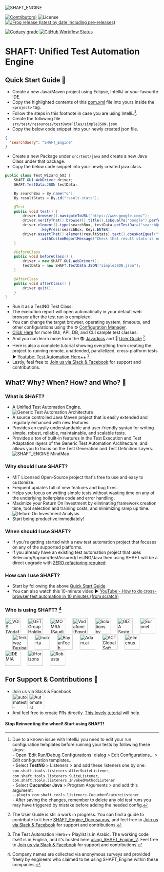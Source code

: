 <img src="src/main/resources/images/shaft.png" alt="SHAFT_ENGINE" style="display:block; margin-left:auto; margin-right:auto;"/>

<!-- Badges provided by https://shields.io/ -->
[![Contributors)](https://img.shields.io/github/contributors/ShaftHQ/SHAFT_ENGINE?color=blue&style=for-the-badge)](https://github.com/ShaftHQ/SHAFT_ENGINE/graphs/contributors)
 ![License](https://img.shields.io/github/license/ShaftHQ/SHAFT_Engine?color=blue&style=for-the-badge)
 [![JFrog release (latest by date including pre-releases)](https://img.shields.io/github/v/release/ShaftHQ/shaft_engine?include_prereleases&label=Latest%20Release&style=for-the-badge)](https://automatest.jfrog.io/ui/native/SHAFT_ENGINE/io/github/ShaftHQ/SHAFT_ENGINE/)

[![Codacy grade](https://img.shields.io/codacy/grade/3579cfd02a2c4f67bd1dce5dad0b1562?style=for-the-badge)](https://app.codacy.com/gh/ShaftHQ/SHAFT_ENGINE/dashboard)
[![GitHub Workflow Status](https://img.shields.io/github/workflow/status/ShaftHQ/SHAFT_Engine/CodeQL?label=CodeQL&style=for-the-badge)](https://github.com/ShaftHQ/SHAFT_ENGINE/actions?query=workflow%3ACodeQL)

# SHAFT: Unified Test Automation Engine

 
<a id="quick-start-guide"></a>
## Quick Start Guide 🏃
- Create a new Java/Maven project using Eclipse, IntelliJ or your favourite IDE.
- Copy the highlighted contents of this [pom.xml](https://github.com/MohabMohie/using_SHAFT_ENGINE/blob/master/pom.xml#L12-L79) file into yours inside the ```<project>``` tag.
- Follow the steps in this footnote in case you are using IntelliJ[^1].
- Create the following file ```src/test/resources/testDataFiles/simpleJSON.json```.
- Copy the below code snippet into your newly created json file.
```json
{
  "searchQuery": "SHAFT_Engine"
}
```
- Create a new Package under ```src/test/java``` and create a new Java Class under that package.
- Copy the below code snippet into your newly created java class.
```java
public class Test_Wizard_GUI {
    SHAFT.GUI.WebDriver driver;
    SHAFT.TestData.JSON testData;

    By searchBox = By.name("q");
    By resultStats = By.id("result-stats");

    @Test
    public void test() {
        driver.browser().navigateToURL("https://www.google.com/");
        driver.verifyThat().browser().title().isEqualTo("Google").perform();
        driver.element().type(searchBox, testData.getTestData("searchQuery"))
                .keyPress(searchBox, Keys.ENTER);
        driver.assertThat().element(resultStats).text().doesNotEqual("")
                .withCustomReportMessage("Check that result stats is not empty").perform();
    }

    @BeforeClass
    public void beforeClass() {
        driver = new SHAFT.GUI.WebDriver();
        testData = new SHAFT.TestData.JSON("simpleJSON.json");
    }

    @AfterClass
    public void afterClass() {
        driver.quit();
    }
}
```
- Run it as a TestNG Test Class.
- The execution report will open automatically in your default web browser after the test run is completed.
- You can change the target browser, operating system, timeouts, and other configurations using the ⚙️ [Configuration Manager](https://ShaftHQ.github.io/SHAFT_ENGINE/).
- [Click Here](https://github.com/ShaftHQ/SHAFT_ENGINE/tree/master/src/test/java/testPackage01/SHAFTWizard) for more GUI, API, DB, and CLI sample test classes.
- And you can learn more from the 📚 [Javadocs](https://ShaftHQ.github.io/SHAFT_ENGINE/apidocs/index.html) and 👤 [User Guide](https://ShaftHQ.github.io/SHAFT_Engine_Docusaurus/) [^2].
- Here is also a complete tutorial showing everything from creating the project to running remote, unattended, parallelized, cross-platform tests ▶️ [Youtube: Test Automation Hero++](https://www.youtube.com/playlist?list=PLlnkmUosVw9g1IK6M4kZS8a-EsP4xb0Vf) [^3].
- Lastly, feel free to [Join us via Slack & Facebook](#support-and-contributions) for support and contributions.
[^1]: Due to a known issue with IntelliJ you need to edit your run configuration templates before running your tests by following these steps:
<br/>- Open 'Edit Run/Debug Configurations' dialog > Edit Configurations... > Edit configuration templates...
<br/>- Select <b>TestNG</b> > Listeners > and add these listeners one by one:
<br/>`com.shaft.tools.listeners.AlterSuiteListener`, `com.shaft.tools.listeners.SuiteListener`, `com.shaft.tools.listeners.InvokedMethodListener`
<br/>- Select <b>Cucumber Java</b> > Program Arguments > and add this argument:
<br/>`--plugin com.shaft.tools.listeners.CucumberFeatureListener`
<br/>- After saving the changes, remember to delete any old test runs you may have triggered by mistake before adding the needed config.
[^2]: The User Guide is still a work in progress. You can find a guide to contribute to it here [SHAFT_Engine_Docusaurus](https://github.com/ShaftHQ/SHAFT_Engine_Docusaurus#readme), and feel free to [Join us via Slack & Facebook](#support-and-contributions) for support and contributions.
[^3]: The Test Automation Hero++ Playlist is in Arabic. The working code itself is in English, and it's hosted here [using_SHAFT_Engine_2](https://github.com/MohabMohie/using_SHAFT_Engine_2). Feel free to [Join us via Slack & Facebook](#support-and-contributions) for support and contributions.


## What? Why? When? How? and Who? 🤔


### What is SHAFT?
- A Unified Test Automation Engine.<br/><img src="src/main/resources/images/engine.png" alt="Generic Test Automation Architecture" style="display:block; margin-left:auto; margin-right:auto;"/>
- A source controlled Java Maven project that is easily extended and regularly enhanced with new features.
- Provides an easily understandable and user-friendly syntax for writing simple, robust, reliable, maintainable, and scalable tests.
- Provides a ton of built-in features in the Test Execution and Test Adaptation layers of the Generic Test Automation Architecture, and allows you to focus on the Test Generation and Test Definition Layers.<br/><img src="src/main/resources/images/mindmap.png" alt="SHAFT_ENGINE MindMap" style="display:block; margin-left:auto; margin-right:auto;"/>

### Why should I use SHAFT?
- MIT Licensed Open-Source project that's free to use and easy to customize.
- Frequent updates full of new features and bug fixes.
- Helps you focus on writing simple tests without wasting time on any of the underlying boilerplate code and error handling.
- Maximize your Return On Investment by eliminating framework creation time, tool selection and training costs, and minimizing ramp up time.<br/><img src="src/main/resources/images/roi.png" alt="Return On Investment Analysis" style="display:block; margin-left:auto; margin-right:auto;"/>
- Start being productive immediately!

### When should I use SHAFT?
- If you're getting started with a new test automation project that focuses on any of the supported platforms.
- If you already have an existing test automation project that uses Selenium/Appium/RestAssured/TestNG/Java then using SHAFT will be a direct upgrade with <u>ZERO refactoring required</u>.

### How can I use SHAFT?
- Start by following the above [Quick Start Guide](#quick-start-guide)
- You can also watch this 10-minute video ▶️ [YouTube - How to do cross-browser test automation in 10 minutes (from scratch)](https://www.youtube.com/watch?v=3TYGteD843M)

### Who is using SHAFT? [^4]
<img height="50" title="_VOIS (Vodafone Intelligent Solution)" alt="_VOIS (Vodafone Intelligent Solution)" src="https://www.vodafone.com/_next/image?url=https%3A%2F%2Fcontent.vodafone.com%2Fsites%2Fdefault%2Ffiles%2Finline-images%2FgN08grNr8s9vipkhltm4sWWezExdQg5LwJrGY2Ma2ojTjCnvi2.png&w=1600&q=100" href="https://www.vodafone.com/careers/professional-career-areas/shared-services">&nbsp;&nbsp;&nbsp;&nbsp;&nbsp;&nbsp;<img height="50" title="GET Group Holdings" alt="GET Group Holdings" src="https://www.getgroup.com/wp-content/themes/get-group-holdings/assets/images/logo-high-res-2.png" href="https://www.getgroup.com/">&nbsp;&nbsp;&nbsp;&nbsp;&nbsp;&nbsp;<img height="50" title="MOMRA (Saudi Arabia's Ministry of Municipal and Rural Affairs)" alt="MOMRA (Saudi Arabia's Ministry of Municipal and Rural Affairs)" src="https://momrah.gov.sa/themes/custom/momrah/assets/images/mh-logo-full.png" href="https://momra.gov.sa/">&nbsp;&nbsp;&nbsp;&nbsp;&nbsp;&nbsp;<img height="50" title="Vodafone (Egypt)" alt="Vodafone (Egypt)" src="https://upload.wikimedia.org/wikipedia/commons/thumb/a/a6/Vodafone_icon.svg/239px-Vodafone_icon.svg.png" href="https://www.vodafone.com.eg">&nbsp;&nbsp;&nbsp;&nbsp;&nbsp;&nbsp;<img height="50" title="Solutions by STC" alt="Solutions by STC" src="https://solutions.com.sa/wp-content/uploads/2019/11/logo.svg" href="https://solutions.com.sa/">&nbsp;&nbsp;&nbsp;&nbsp;&nbsp;&nbsp;<img height="50" title="GIZA Systems" alt="GIZA Systems" src="https://gizasystems.com/wp-content/themes/twentyfourteen-child/images/logo.png" href="https://gizasystems.com/">&nbsp;&nbsp;&nbsp;&nbsp;&nbsp;&nbsp;<img height="50" title="Euronet" alt="Euronet" src="https://upload.wikimedia.org/wikipedia/commons/thumb/5/55/Euronet_Worldwide_logo.svg/1920px-Euronet_Worldwide_logo.svg.png" href="https://www.euronetworldwide.com/">&nbsp;&nbsp;&nbsp;&nbsp;&nbsp;&nbsp;<img height="50" title="Terkwaz Business Solutions" alt="Terkwaz Business Solutions" src="https://images.wuzzuf-data.net/files/company_logo/Terkwaz-Solutions-Jordan-35434-1578830823.png" href="https://www.terkwaz.com/">&nbsp;&nbsp;&nbsp;&nbsp;&nbsp;&nbsp;<img height="50" title="Incorta" alt="Incorta" src="https://media-exp1.licdn.com/dms/image/C560BAQHUWHhKl0xrCA/company-logo_200_200/0/1660913597037?e=2147483647&v=beta&t=CiDPUEvlIBqztN5gCre-pQ5f7M-03_02IQgJtL18wG8" href="https://www.incorta.com/">&nbsp;&nbsp;&nbsp;&nbsp;&nbsp;&nbsp;<img height="50" title="BayanTech" alt="BayanTech" src="https://bayan-tech.com/wp-content/uploads/2020/01/Bayan-Logo-2.png" href="https://bayan-tech.com/">&nbsp;&nbsp;&nbsp;&nbsp;&nbsp;&nbsp;<img height="50" title="Adam.ai" alt="Adam.ai" src="https://images.prismic.io/adamdotai/8e6625b0-e32b-4bee-b1b8-ebdc1d30cbfe_full-logo.svg?ixlib=gatsbyFP&auto=compress%2Cformat&fit=max&q=50" href="https://adam.ai/">&nbsp;&nbsp;&nbsp;&nbsp;&nbsp;&nbsp;<img height="50" title="ACT Global Soft" alt="ACT Global Soft" src="https://www.act.eg/wp-content/uploads/2021/01/3.png" href="https://www.act.eg/">&nbsp;&nbsp;&nbsp;&nbsp;&nbsp;&nbsp;<img height="50" title="elmenus" alt="elmenus" src="https://assets-global.website-files.com/625d19c77d49d0aa53047be3/625d19c77d49d0142c047d36_615c77e71175c38163bca403_elmenus.png" href="https://www.elmenus.com/">&nbsp;&nbsp;&nbsp;&nbsp;&nbsp;&nbsp;<img height="50" title="IDEMIA" alt="IDEMIA" src="https://wikiimg.tojsiabtv.com/wikipedia/commons/thumb/2/2e/IDEMIA_Logo.jpg/1280px-IDEMIA_Logo.jpg" href="https://www.idemia.com/">&nbsp;&nbsp;&nbsp;&nbsp;&nbsp;&nbsp;<img height="50" title="iHorizons" alt="iHorizons" src="https://www.ihorizons.com/sites/all/themes/ihorizons_theme/imgs/logo.png" href="https://www.ihorizons.com/">&nbsp;&nbsp;&nbsp;&nbsp;&nbsp;&nbsp;<img height="50" title="Robusta" alt="Robusta" src="https://images.wuzzuf-data.net/files/company_logo/Robusta-Egypt-7927.png" href="https://robustastudio.com/">

[^4]: Company names are collected via anonymous surveys and provided freely by engineers who claimed to be using SHAFT_Engine within these companies.

<a id="support-and-contributions"></a>
## For Support & Contributions 👥
- Join us via Slack & Facebook
<br/><a href="https://join.slack.com/t/automatest-workspace/shared_invite/zt-oii5i2gg-0ZGnih_Y34NjK7QqDn01Dw" target="_blank"><img src="https://a.slack-edge.com/80588/marketing/img/icons/icon_slack_hash_colored.png" alt="automatest-workspace" width="50" height="50"/></a>  <a href="https://www.facebook.com/groups/Automatest" target="_blank"><img src="https://facebookbrand.com/wp-content/uploads/2019/04/f_logo_RGB-Hex-Blue_512.png" alt="Automatest" width="50" height="50"/></a>
- And feel free to create PRs directly. [This lovely tutorial](https://dev.to/genicsblog/how-to-create-a-pull-request-in-github-correctly-20np) will help.

#### Stop Reinventing the wheel! Start using SHAFT!
